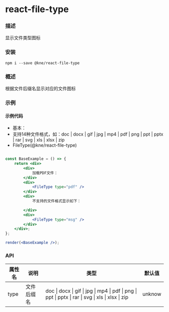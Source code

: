 
# react-file-type

### 描述

显示文件类型图标

### 安装

```shell
npm i --save @kne/react-file-type
```

### 概述

根据文件后缀名显示对应的文件图标

### 示例


#### 示例代码

- 基本：
- 支持14种文件格式，如：doc | docx | gif | jpg | mp4 | pdf | png | ppt | pptx | rar | svg | xls | xlsx | zip
- FileType(@kne/react-file-type)

```jsx

const BaseExample = () => {
    return <div>
        <div>
            加载PDF文件：
        </div>
        <div>
            <FileType type="pdf" />
        </div>
        <div>
            不支持的文件格式显示如下：

        </div>
        <div>
            <FileType type="msg" />
        </div>
    </div>;
};

render(<BaseExample />);

```


### API

|属性名|说明|类型|默认值|
|  ---  | ---  | --- | --- |
|  type  | 文件后缀名  | doc &#124; docx &#124; gif &#124; jpg &#124; mp4 &#124; pdf &#124; png &#124; ppt &#124; pptx &#124; rar &#124; svg &#124; xls &#124; xlsx &#124; zip | unknow |

